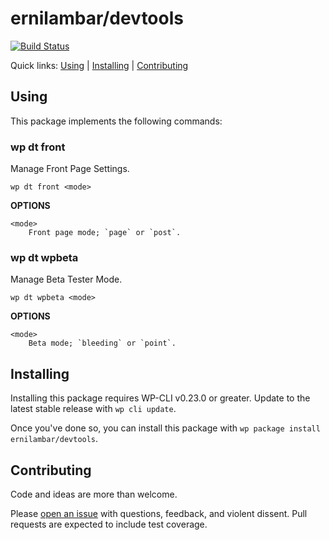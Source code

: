 ernilambar/devtools
===================



[![Build Status](https://travis-ci.org/ernilambar/devtools.svg?branch=master)](https://travis-ci.org/ernilambar/devtools)

Quick links: [Using](#using) | [Installing](#installing) | [Contributing](#contributing)

## Using
This package implements the following commands:

### wp dt front
Manage Front Page Settings.

~~~
wp dt front <mode>
~~~

**OPTIONS**

	<mode>
		Front page mode; `page` or `post`.


### wp dt wpbeta
Manage Beta Tester Mode.

~~~
wp dt wpbeta <mode>
~~~

**OPTIONS**

	<mode>
		Beta mode; `bleeding` or `point`.


## Installing

Installing this package requires WP-CLI v0.23.0 or greater. Update to the latest stable release with `wp cli update`.

Once you've done so, you can install this package with `wp package install ernilambar/devtools`.

## Contributing

Code and ideas are more than welcome.

Please [open an issue](https://github.com/ernilambar/devtools/issues) with questions, feedback, and violent dissent. Pull requests are expected to include test coverage.
